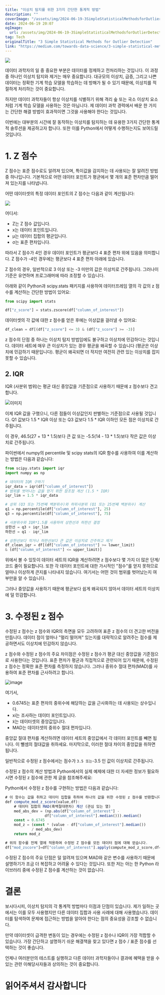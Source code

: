 ```yaml
---
title: "이상치 탐지를 위한 3가지 간단한 통계적 방법"
description: ""
coverImage: "/assets/img/2024-06-19-3SimpleStatisticalMethodsforOutlierDetection_0.png"
date: 2024-06-19 20:07
ogImage: 
  url: /assets/img/2024-06-19-3SimpleStatisticalMethodsforOutlierDetection_0.png
tag: Tech
originalTitle: "3 Simple Statistical Methods for Outlier Detection"
link: "https://medium.com/towards-data-science/3-simple-statistical-methods-for-outlier-detection-db762e86cd9d"
---
```



<img src="/assets/img/2024-06-19-3SimpleStatisticalMethodsforOutlierDetection_0.png" />

데이터 과학자의 일 중 중요한 부분은 데이터를 정제하고 전처리하는 것입니다. 이 과정 중 하나인 이상치 탐지와 제거는 매우 중요합니다. 대규모의 이상치, 급증, 그리고 나쁜 데이터는 정확한 기계 학습 모델을 학습하는 데 방해가 될 수 있기 때문에, 이상치를 적절하게 처리하는 것이 중요합니다.

하지만 데이터 과학자들이 항상 이상치를 식별하기 위해 격리 숲 또는 국소 이상치 요소처럼 기계 학습 모델을 사용하는 것은 아닙니다. 제 데이터 과학 경력에서 배운 한 가지는 간단한 해결 방법이 효과적이면 그것을 사용해야 한다는 것입니다.

이번에는 대부분의 시간에 잘 동작하는 이상치를 탐지하는 데 유용한 3가지 간단한 통계적 솔루션을 제공하고자 합니다. 또한 이를 Python에서 어떻게 수행하는지도 보여드릴 것입니다.

<div class="content-ad"></div>

# 1. Z 점수

Z 점수는 표준 점수로도 알려져 있으며, 특이값을 감지하는 데 사용되는 잘 알려진 방법 중 하나입니다. 기본적으로 어떤 데이터 포인트가 평균에서 몇 개의 표준 편차만큼 떨어져 있는지를 나타냅니다.

어떤 데이터셋의 특정 데이터 포인트의 Z 점수는 다음과 같이 계산됩니다:

![](/assets/img/2024-06-19-3SimpleStatisticalMethodsforOutlierDetection_1.png)

<div class="content-ad"></div>

어디서:

- Z는 Z 점수 값입니다.
- x는 데이터 포인트입니다.
- μ는 데이터 집합의 평균입니다.
- σ는 표준 편차입니다.

따라서 Z 점수가 4인 경우 데이터 포인트가 평균보다 4 표준 편차 위에 있음을 의미합니다. Z 점수가 -4인 경우에는 평균보다 4 표준 편차 아래에 있습니다.

Z 점수의 경우, 일반적으로 3 이상 또는 -3 미만의 값은 이상치로 간주됩니다. 그러나이 기준은 유연하며 프로그래머에 따라 조정할 수 있습니다.

<div class="content-ad"></div>

아래와 같이 Python과 scipy.stats 패키지를 사용하여 데이터프레임 열의 각 값의 z 점수를 계산하는 간단한 방법이 있어요:

```python
from scipy import stats

df["z_score"] = stats.zscore(df["column_of_interest"])
```

데이터셋의 각 값에 대한 z 점수를 얻은 후에는 이상값을 걸러낼 수 있어요:

```python
df_clean = df[(df["z_score"] <= 3) & (df["z_score"] >= -3)]
```

<div class="content-ad"></div>

z 점수의 단점 중 하나는 이상치 탐지 방법임에도 불구하고 이상치에 민감하다는 것입니다. 데이터 세트에 매우 큰 이상치가 있는 경우 평균을 왜곡할 수 있습니다 (평균은 이상치에 민감하기 때문입니다). 평균이 왜곡되면 더 작지만 여전히 관련 있는 이상치를 잡지 못할 수 있습니다.

## 2. IQR

IQR (사분위 범위)는 평균 대신 중앙값을 기준점으로 사용하기 때문에 z 점수보다 견고합니다.

![이미지](/assets/img/2024-06-19-3SimpleStatisticalMethodsforOutlierDetection_2.png)

<div class="content-ad"></div>

이제 IQR 값을 구했으니, 다른 점들이 이상값인지 판별하는 기준점으로 사용될 것입니다. Q1 값보다 1.5 * IQR 이상 또는 Q3 값보다 1.5 * IQR 이하인 모든 점은 이상치로 간주됩니다.

이 경우, 46.5(27 + 13 * 1.5)보다 큰 값 또는 -5.5(14 - 13 * 1.5)보다 작은 값은 이상치로 간주됩니다.

파이썬에서 numpy의 percentile 및 scipy stats의 IQR 함수를 사용하여 이를 계산하는 방법은 다음과 같습니다:

```python
from scipy.stats import iqr
import numpy as np

# 데이터의 IQR 구하기
iqr_data = iqr(df["column_of_interest"])
# 범위를 벗어나는 값을 얻기 위한 참조점 계산 (1.5 * IQR)
iqr_lim = 1.5 * iqr_data

# 상위 (Q3 또는 75번째 백분위수)와 하위사분위 (Q1 또는 25번째 백분위수) 계산
q1 = np.percentile(df["column_of_interest"], 25)
q3 = np.percentile(df["column_of_interest"], 75)

# 사분위수와 IQR*1.5를 사용하여 상한선과 하한선 결정
상한선 = q3 + iqr_lim
하한선 = q1 - iqr_lim

# 상한선보다 작거나 하한선보다 큰 값은 이상치로 간주하고 제거
df_clean_iqr = df[(df["column_of_interest"] >= lower_limit) 
& (df["column_of_interest"] <= upper_limit)]
```

<div class="content-ad"></div>

위에서 볼 수 있듯이 데이터 세트의 IQR을 계산하려면 z 점수보다 몇 가지 더 많은 단계/코드 줄이 필요합니다. 또한 각 데이터 포인트에 대한 가시적인 "점수"를 얻지 못하므로 얼마나 이상하게 큰지를 나타내지 않습니다. 여기서는 어떤 것이 범위를 벗어났는지 여부만을 알 수 있습니다.

그러나 중앙값을 사용하기 때문에 평균보다 쉽게 왜곡되지 않아서 데이터 세트의 이상치에 덜 민감합니다.

# 3. 수정된 z 점수

수정된 z 점수는 z 점수와 IQR의 측면을 모두 고려하여 표준 z 점수의 더 견고한 버전을 만듭니다. 데이터 점이 얼마나 "멀리 떨어져" 있는지를 대략적으로 알려주는 점수를 제공하면서도 이상치에 민감하지 않습니다.

<div class="content-ad"></div>

z 점수와 수정된 z 점수의 주요 차이점은 수정된 z 점수가 평균 대신 중앙값을 기준점으로 사용한다는 것입니다. 표준 편차가 평균과 직접적으로 관련되어 있기 때문에, 수정된 z 점수는 정확한 표준 편차를 측정하지 않습니다. 그러나 중위수 절대 편차(MAD)를 사용하여 표준 편차를 근사하려고 합니다.

![image](/assets/img/2024-06-19-3SimpleStatisticalMethodsforOutlierDetection_3.png)

여기서,

- 0.6745는 표준 편차의 중위수에 해당하는 값을 근사화하는 데 사용되는 상수입니다.
- xi는 조사하는 데이터 포인트입니다.
- x͂는 데이터셋의 중앙값입니다.
- MAD는 데이터셋의 중위수 절대 편차입니다.

<div class="content-ad"></div>

중앙값 절대 편차를 계산하려면 데이터 세트의 중앙값에서 각 데이터 포인트를 빼면 됩니다. 이 뺄셈의 절대값을 취하세요. 마지막으로, 이러한 절대 차이의 중앙값을 취하면 됩니다.

일반적으로 수정된 z 점수에서는 점수가 ` 3.5 또는 `-3.5 인 값이 이상치로 간주됩니다.

수정된 z 점수의 계산 방법과 Python에서의 실제 예제에 대한 더 자세한 정보가 필요하시면 수정된 z 점수에 관한 제 글을 참조해주세요:

Python에서 수정된 z 점수를 구현하는 방법은 다음과 같습니다:

<div class="content-ad"></div>

```js
# 이 함수는 값을 취하고 데이터 집합을 취하여 하나의 값을 위한 수정된 z 점수를 반환합니다.
def compute_mod_z_score(value,df):
    # 데이터 집합의 MAD(흑백절대편차) 계산 (관심 있는 열)
    med_abs_dev = (np.abs(df["column_of_interest"] - 
                  df["column_of_interest"].median())).median()
    const = 0.6745
    mod_z = (const * (value - df["column_of_interest"].median()) 
            / med_abs_dev)
    return mod_z

# 위의 함수를 전체 열에 적용하여 수정된 Z 점수를 모든 데이터 점에 대해 얻습니다.
df["mod_zscore"]=df["column_of_interest"].apply(compute_mod_z_score,df=df)
```

수정된 Z 점수의 주요 단점은 덜 알려져 있으며 MAD와 같은 변수를 사용하기 때문에 설명하기가 조금 더 복잡하고 어려울 수 있다는 것입니다. 또한 저는 아는 한 Python 라이브러리 중에 수정된 Z 점수를 계산하는 것이 없습니다.

# 결론

보시다시피, 이상치 탐지의 각 통계적 방법마다 이점과 단점이 있습니다. 제가 일하는 곳에서는 이를 모두 사용했지만 다른 데이터 집합과 사용 사례에 대해 사용했습니다. 데이터를 탐색하여 문제에 접근하는 방법을 알아야 한다는 점의 중요성을 강조할 수 없습니다.


<div class="content-ad"></div>

만약 데이터셋이 급격한 변동이 있는 경우에는 수정된 z 점수나 IQR이 가장 적합할 수 있습니다. 가장 간단하고 설명하기 쉬운 해결책을 찾고 있다면 z 점수 / 표준 점수를 선택하는 것이 좋습니다. 

언제나 여러분만의 테스트를 실행하고 다른 데이터 과학자들이나 결과에 혜택을 받을 수 있는 관련 이해당사자들과 상의하는 것이 중요합니다.

# 읽어주셔서 감사합니다